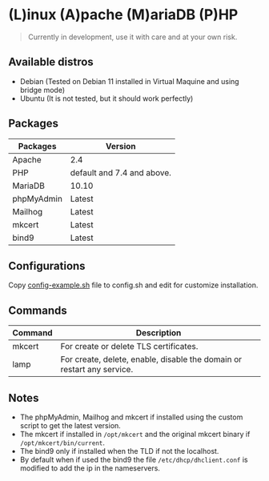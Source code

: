 # (L)inux (A)pache (M)ariaDB (P)HP

> Currently in development, use it with care and at your own risk.

## Available distros

* Debian (Tested on Debian 11 installed in Virtual Maquine and using bridge mode)
* Ubuntu (It is not tested, but it should work perfectly)

## Packages

| **Packages** | **Version**                |
| ------------ | -------------------------- |
| Apache       | 2.4                        |
| PHP          | default and 7.4 and above. |
| MariaDB      | 10.10                      |
| phpMyAdmin   | Latest                     |
| Mailhog      | Latest                     |
| mkcert       | Latest                     |
| bind9        | Latest                     |

## Configurations

Copy [config-example.sh](config-example.sh) file to config.sh and edit for customize installation.

## Commands

| **Command** | **Description**                                                        |
| ----------- | ---------------------------------------------------------------------- |
| mkcert      | For create or delete TLS certificates.                                 |
| lamp        | For create, delete, enable, disable the domain or restart any service. |

## Notes

* The phpMyAdmin, Mailhog and mkcert if installed using the custom script to get the latest version.
* The mkcert if installed in `/opt/mkcert` and the original mkcert binary if `/opt/mkcert/bin/current`.
* The bind9 only if installed when the TLD if not the localhost.
* By default when if used the bind9 the file `/etc/dhcp/dhclient.conf` is modified to add the ip in the nameservers.

